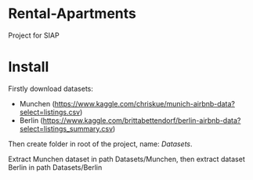 # Rental-Apartments
Project for SIAP

# Install
Firstly download datasets:
* Munchen (https://www.kaggle.com/chriskue/munich-airbnb-data?select=listings.csv)
* Berlin (https://www.kaggle.com/brittabettendorf/berlin-airbnb-data?select=listings_summary.csv)

Then create folder in root of the project, name: *Datasets*. 

Extract Munchen dataset in path Datasets/Munchen, then extract dataset Berlin in path Datasets/Berlin
